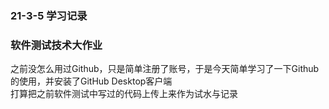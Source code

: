 ### 21-3-5 学习记录  
### 软件测试技术大作业
之前没怎么用过Github，只是简单注册了账号，于是今天简单学习了一下Github的使用，并安装了GitHub Desktop客户端  
打算把之前软件测试中写过的代码上传上来作为试水与记录
